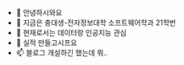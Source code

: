 - 👋 안녕하시와요
- 👀 지금은 충대생-전자정보대학 소프트웨어학과 21학번
- 🌱 현재로서는 데이터랑 인공지능 관심
- 💞️ 실적 만들고시프요
- 📫 블로그 개설하긴 했는데 뭐..

<!---
inte168/inte168 is a ✨ special ✨ repository because its `README.md` (this file) appears on your GitHub profile.
You can click the Preview link to take a look at your changes.
--->
